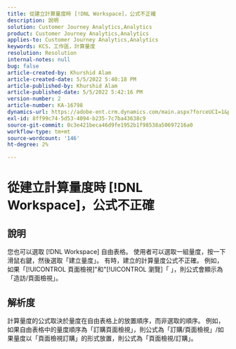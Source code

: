 ```yaml
---
title: 從建立計算量度時 [!DNL Workspace]，公式不正確
description: 說明
solution: Customer Journey Analytics,Analytics
product: Customer Journey Analytics,Analytics
applies-to: Customer Journey Analytics,Analytics
keywords: KCS，工作區，計算量度
resolution: Resolution
internal-notes: null
bug: false
article-created-by: Khurshid Alam
article-created-date: 5/5/2022 5:40:18 PM
article-published-by: Khurshid Alam
article-published-date: 5/5/2022 5:42:16 PM
version-number: 2
article-number: KA-16798
dynamics-url: https://adobe-ent.crm.dynamics.com/main.aspx?forceUCI=1&pagetype=entityrecord&etn=knowledgearticle&id=3498176d-9acc-ec11-a7b5-6045bd00dbbc
exl-id: 8ff99c74-5d53-4094-b235-7c7ba43638c9
source-git-commit: 0c3e421beca46d9fe1952b1f98538a50697216a0
workflow-type: tm+mt
source-wordcount: '146'
ht-degree: 2%

---
```


# 從建立計算量度時 [!DNL Workspace]，公式不正確

## 說明


您也可以選取 [!DNL Workspace] 自由表格。 使用者可以選取一組量度，按一下滑鼠右鍵，然後選取「建立量度」。 有時，建立的計算量度公式不正確。 例如，如果「[!UICONTROL 頁面檢視]&quot;和&quot;[!UICONTROL 瀏覽]「 」，則公式會顯示為「造訪/頁面檢視」。


## 解析度


計算量度的公式取決於量度在自由表格上的放置順序，而非選取的順序。 例如，如果自由表格中的量度順序為「訂購頁面檢視」，則公式為「訂購/頁面檢視」/如果量度以「頁面檢視訂購」的形式放置，則公式為「頁面檢視/訂購」。
